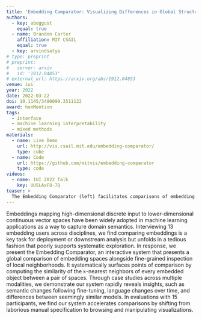 ```yaml
---
title: 'Embedding Comparator: Visualizing Differences in Global Structure and Local Neighborhoods via Small Multiples'
authors:
  - key: aboggust
    equal: true
  - name: Brandon Carter
    affiliation: MIT CSAIL
    equal: true
  - key: arvindsatya
# type: preprint  
# preprint: 
#   server: arxiv
#   id: '1912.04853'
# external_url: https://arxiv.org/abs/1912.04853
venue: iui
year: 2022
date: 2022-03-22
doi: 10.1145/3490099.3511122
award: honMention
tags:
  - interface
  - machine learning interpretability
  - mixed methods
materials:
  - name: Live Demo
    url: http://vis.csail.mit.edu/embedding-comparator/
    type: cube
  - name: Code
    url: https://github.com/mitvis/embedding-comparator
    type: code
videos:
  - name: IUI 2022 Talk
    key: UU5LAxF8-7Q
teaser: >
  The Embedding Comparator (left) facilitates comparisons of embedding spaces via _local neighborhood dominoes_: small multiple visualizations depicting local substructures (right).
---
```

Embeddings mapping high-dimensional discrete input to lower-dimensional continuous vector spaces have been widely adopted in machine learning applications as a way to capture domain semantics. Interviewing 13 embedding users across disciplines, we find comparing embeddings is a key task for deployment or downstream analysis but unfolds in a tedious fashion that poorly supports systematic exploration. In response, we present the Embedding Comparator, an interactive system that presents a global comparison of embedding spaces alongside fine-grained inspection of local neighborhoods. It systematically surfaces points of comparison by computing the similarity of the `k`-nearest neighbors of every embedded object between a pair of spaces. Through case studies across multiple modalities, we demonstrate our system rapidly reveals insights, such as semantic changes following fine-tuning, language changes over time, and differences between seemingly similar models. In evaluations with 15 participants, we find our system accelerates comparisons by shifting from laborious manual specification to browsing and manipulating visualizations.
